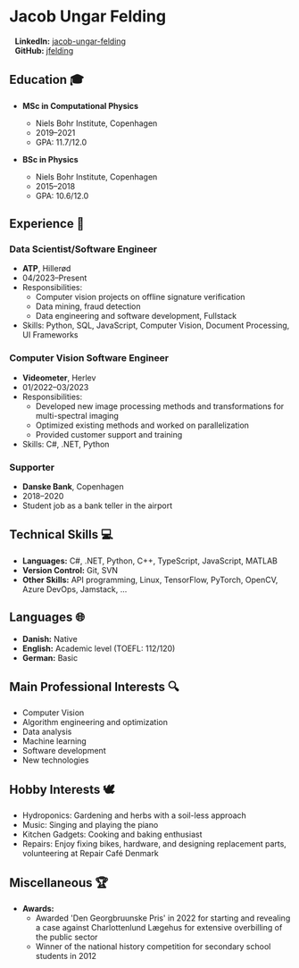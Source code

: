 # Jacob Ungar Felding
<div style="display: flex; align-items: center;">
  <div style="margin-left: 10px; flex-grow: 1;">
    <strong>LinkedIn:</strong> <a href="https://www.linkedin.com/in/jacob-ungar-felding/">jacob-ungar-felding</a><br>
    <strong>GitHub:</strong> <a href="https://github.com/jfelding">jfelding</a>
  </div>
</div>

## Education 🎓
- **MSc in Computational Physics**
  - Niels Bohr Institute, Copenhagen
  - 2019–2021
  - GPA: 11.7/12.0
  
- **BSc in Physics**
  - Niels Bohr Institute, Copenhagen
  - 2015–2018
  - GPA: 10.6/12.0

## Experience 💼
### Data Scientist/Software Engineer
- **ATP**, Hillerød
- 04/2023–Present
- Responsibilities:
  - Computer vision projects on offline signature verification
  - Data mining, fraud detection
  - Data engineering and software development, Fullstack
- Skills: Python, SQL, JavaScript, Computer Vision, Document Processing, UI Frameworks

### Computer Vision Software Engineer
- **Videometer**, Herlev
- 01/2022–03/2023
- Responsibilities:
  - Developed new image processing methods and transformations for multi-spectral imaging
  - Optimized existing methods and worked on parallelization
  - Provided customer support and training
- Skills: C#, .NET, Python

### Supporter
- **Danske Bank**, Copenhagen
- 2018–2020
- Student job as a bank teller in the airport

## Technical Skills 💻
- **Languages:** C#, .NET, Python, C++, TypeScript, JavaScript, MATLAB
- **Version Control:** Git, SVN
- **Other Skills:** API programming, Linux, TensorFlow, PyTorch, OpenCV, Azure DevOps, Jamstack, ...

## Languages 🌐
- **Danish:** Native
- **English:** Academic level (TOEFL: 112/120)
- **German:** Basic

## Main Professional Interests 🔍
- Computer Vision
- Algorithm engineering and optimization
- Data analysis
- Machine learning
- Software development
- New technologies

## Hobby Interests 🕊
- Hydroponics: Gardening and herbs with a soil-less approach
- Music: Singing and playing the piano
- Kitchen Gadgets: Cooking and baking enthusiast
- Repairs: Enjoy fixing bikes, hardware, and designing replacement parts, volunteering at Repair Café Denmark

## Miscellaneous 🏆
- **Awards:**
  - Awarded 'Den Georgbruunske Pris' in 2022 for starting and revealing a case against Charlottenlund Lægehus for extensive overbilling of the public sector
  - Winner of the national history competition for secondary school students in 2012
